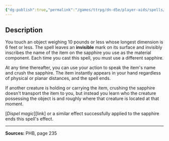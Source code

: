 ```yaml
---
{"dg-publish":true,"permalink":"/games/ttrpg/dn-d5e/player-aids/spells/level-6/drawmij-s-instant-summons/","tags":["ttrpg/dnd/5e","verbal","somatic","material","ritual","spell"],"noteIcon":""}
---
```



## Description
You touch an object weighing 10 pounds or less whose longest dimension is 6 feet or less.
The spell leaves an **invisible** mark on its surface and invisibly inscribes the name of the item on the sapphire you use as the material component.
Each time you cast this spell, you must use a different sapphire.

At any time thereafter, you can use your action to speak the item's name and crush the sapphire.
The item instantly appears in your hand regardless of physical or planar distances, and the spell ends.

If another creature is holding or carrying the item, crushing the sapphire doesn't transport the item to you, but instead you learn who the creature possessing the object is and roughly where that creature is located at that moment.

[*Dispel magic*][link] or a similar effect successfully applied to the sapphire ends this spell's effect.

---

**Sources:** PHB, page 235
